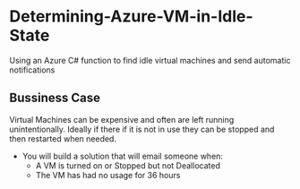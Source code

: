 # Determining-Azure-VM-in-Idle-State
Using an Azure C# function to find idle virtual machines and send automatic notifications

## Bussiness Case
Virtual Machines can be expensive and often are left running unintentionally. Ideally if there if it is not in use they can be stopped and then restarted when needed.
- You will build a solution that will email someone when:
  - A VM is turned on or Stopped but not Deallocated
  - The VM has had no usage for 36 hours
